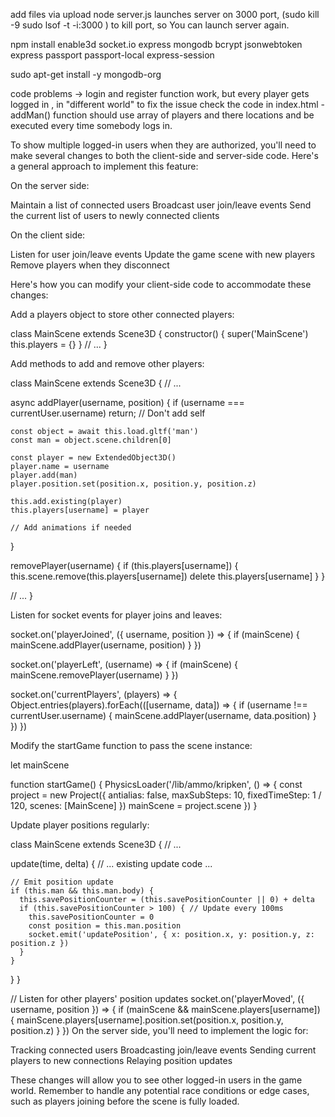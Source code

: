 add files via upload node server.js launches server on 3000 port, (sudo kill -9 sudo lsof -t -i:3000 ) to kill port, so You can launch server again.

npm install enable3d socket.io express mongodb bcrypt jsonwebtoken express passport passport-local express-session

sudo apt-get install -y mongodb-org

code problems -> login and register function work, but every player gets logged in , in "different world"
to fix the issue check the code in index.html - addMan() function should use array of players and there locations
and be executed every time somebody logs in.


To show multiple logged-in users when they are authorized, you'll need to make several changes to both the client-side and server-side code. Here's a general approach to implement this feature:

On the server side:

Maintain a list of connected users
Broadcast user join/leave events
Send the current list of users to newly connected clients


On the client side:

Listen for user join/leave events
Update the game scene with new players
Remove players when they disconnect



Here's how you can modify your client-side code to accommodate these changes:

Add a players object to store other connected players:

class MainScene extends Scene3D {
  constructor() {
    super('MainScene')
    this.players = {}
  }
  // ...
}

Add methods to add and remove other players:

class MainScene extends Scene3D {
  // ...

  async addPlayer(username, position) {
    if (username === currentUser.username) return; // Don't add self

    const object = await this.load.gltf('man')
    const man = object.scene.children[0]

    const player = new ExtendedObject3D()
    player.name = username
    player.add(man)
    player.position.set(position.x, position.y, position.z)

    this.add.existing(player)
    this.players[username] = player

    // Add animations if needed
  }

  removePlayer(username) {
    if (this.players[username]) {
      this.scene.remove(this.players[username])
      delete this.players[username]
    }
  }

  // ...
}

Listen for socket events for player joins and leaves:

socket.on('playerJoined', ({ username, position }) => {
  if (mainScene) {
    mainScene.addPlayer(username, position)
  }
})

socket.on('playerLeft', (username) => {
  if (mainScene) {
    mainScene.removePlayer(username)
  }
})

socket.on('currentPlayers', (players) => {
  Object.entries(players).forEach(([username, data]) => {
    if (username !== currentUser.username) {
      mainScene.addPlayer(username, data.position)
    }
  })
})

Modify the startGame function to pass the scene instance:

let mainScene

function startGame() {
  PhysicsLoader('/lib/ammo/kripken', () => {
    const project = new Project({
      antialias: false,
      maxSubSteps: 10,
      fixedTimeStep: 1 / 120,
      scenes: [MainScene]
    })
    mainScene = project.scene
  })
}

Update player positions regularly:

class MainScene extends Scene3D {
  // ...

  update(time, delta) {
    // ... existing update code ...

    // Emit position update
    if (this.man && this.man.body) {
      this.savePositionCounter = (this.savePositionCounter || 0) + delta
      if (this.savePositionCounter > 100) { // Update every 100ms
        this.savePositionCounter = 0
        const position = this.man.position
        socket.emit('updatePosition', { x: position.x, y: position.y, z: position.z })
      }
    }
  }
}

// Listen for other players' position updates
socket.on('playerMoved', ({ username, position }) => {
  if (mainScene && mainScene.players[username]) {
    mainScene.players[username].position.set(position.x, position.y, position.z)
  }
})
On the server side, you'll need to implement the logic for:

Tracking connected users
Broadcasting join/leave events
Sending current players to new connections
Relaying position updates

These changes will allow you to see other logged-in users in the game world. Remember to handle any potential race conditions or edge cases, such as players joining before the scene is fully loaded.
